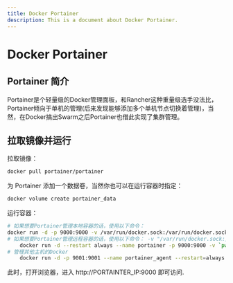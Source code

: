 ```yaml
---
title: Docker Portainer
description: This is a document about Docker Portainer.
---
```


# Docker Portainer   

## Portainer 简介

Portainer是个轻量级的Docker管理面板，和Rancher这种重量级选手没法比，Portainer倾向于单机的管理(后来发现能够添加多个单机节点切换着管理)，当然，在Docker搞出Swarm之后Portainer也借此实现了集群管理。

## 拉取镜像并运行

拉取镜像：

```bash
docker pull portainer/portainer
```

为 Portainer 添加一个数据卷，当然你也可以在运行容器时指定：

```bash
docker volume create portainer_data
```

运行容器：

```bash
# 如果想要Portainer管理本地容器的话，使用以下命令：
docker run -d -p 9000:9000 -v /var/run/docker.sock:/var/run/docker.sock -v portainer_data:/data --restart=always --name prtainer portainer/portainer
# 如果想要Portainer管理远程容器的话，使用以下命令： -v "/var/run/docker.sock:/var/run/docker.sock"
    docker run -d --restart always --name portainer -p 9000:9000 -v `pwd`/portainer_data:/data portainer/portainer:latest
# 管理其他主机的Docker
    docker run -d -p 9001:9001 --name portainer_agent --restart=always -v /var/run/docker.sock:/var/run/docker.sock -v /var/lib/docker/volumes:/var/lib/docker/volumes portainer/agent:latest
```

此时，打开浏览器，进入 http://PORTAINTER_IP:9000 即可访问.